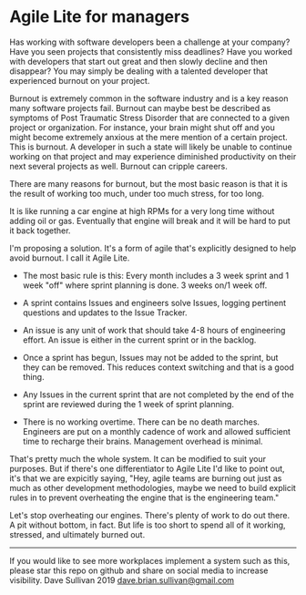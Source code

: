 # Agile Lite for managers

Has working with software developers been a challenge at your company? Have you seen projects that consistently miss deadlines? Have you worked with developers that start out great and then slowly decline and then disappear? You may simply be dealing with a talented developer that experienced burnout on your project. 

Burnout is extremely common in the software industry and is a key reason many software projects fail. Burnout can maybe best be described as symptoms of Post Traumatic Stress Disorder that are connected to a given project or organization. For instance, your brain might shut off and you might become extremely anxious at the mere mention of a certain project. This is burnout. A developer in such a state will likely be unable to continue working on that project and may experience diminished productivity on their next several projects as well. Burnout can cripple careers.

There are many reasons for burnout, but the most basic reason is that it is the result of working too much, under too much stress, for too long.

It is like running a car engine at high RPMs for a very long time without adding oil or gas. Eventually that engine will break and it will be hard to put it back together.

I'm proposing a solution. It's a form of agile that's explicitly designed to help avoid burnout. I call it Agile Lite.

* The most basic rule is this: Every month includes a 3 week sprint and 1 week "off" where sprint planning is done. 3 weeks on/1 week off. 

* A sprint contains Issues and engineers solve Issues, logging pertinent questions and updates to the Issue Tracker.

* An issue is any unit of work that should take 4-8 hours of engineering effort. An issue is either in the current sprint or in the backlog.

* Once a sprint has begun, Issues may not be added to the sprint, but they can be removed. This reduces context switching and that is a good thing.

* Any Issues in the current sprint that are not completed by the end of the sprint are reviewed during the 1 week of sprint planning.

* There is no working overtime. There can be no death marches. Engineers are put on a monthly cadence of work and allowed sufficient time to recharge their brains. Management overhead is minimal.

That's pretty much the whole system. It can be modified to suit your purposes. But if there's one differentiator to Agile Lite I'd like to point out, it's that we are expicitly saying, "Hey, agile teams are burning out just as much as other development methodologies, maybe we need to build explicit rules in to prevent overheating the engine that is the engineering team." 

Let's stop overheating our engines. There's plenty of work to do out there. A pit without bottom, in fact. But life is too short to spend all of it working, stressed, and ultimately burned out.

---
If you would like to see more workplaces implement a system such as this, please star this repo on github and share on social media to increase visibility.
Dave Sullivan 2019 dave.brian.sullivan@gmail.com
